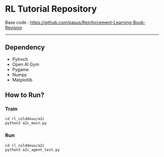 # RL Tutorial Repository

Base code : https://github.com/pasus/Reinforcement-Learning-Book-Revision

---

## Dependency
- Pytroch
- Open AI Gym
- Pygame
- Numpy
- Matplotlib

## How to Run?
### Train
```
cd rl_colddeuu/a2c
python3 a2c_main.py
```

### Run
```
cd rl_colddeuu/a2c
python3 a2c_agent_test.py
```

